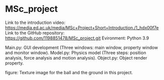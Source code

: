 # MSc_project
Link to the introduction video: https://media.ed.ac.uk/media/MSc+Project+Short+Introduction./1_hdx00f7e
Link to the GitHub repository: https://github.com/1198851478/MSc_project.git
Evironment: Python 3.9

Main.py: GUI development (Three windows: main window, property window and monitor window).
Model.py: Physics model (Three steps: position analysis, force analysis and motion analysis).
Object.py: Object render property.

figure: Texture image for the ball and the ground in this project.